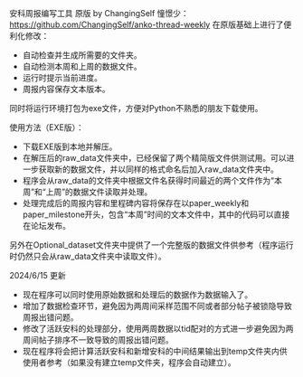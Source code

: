 安科周报编写工具
原版 by ChangingSelf 憧憬少：https://github.com/ChangingSelf/anko-thread-weekly
在原版基础上进行了便利化修改：
- 自动检查并生成所需要的文件夹。
- 自动检测本周和上周的数据文件。
- 运行时提示当前进度。
- 周报内容保存文本版本。

同时将运行环境打包为exe文件，方便对Python不熟悉的朋友下载使用。

使用方法（EXE版）：
- 下载EXE版到本地并解压。
- 在解压后的raw_data文件夹中，已经保留了两个精简版文件供测试用。可以进一步获取新的数据文件，并以同样的格式命名后加入raw_data文件夹中。
- 程序会从raw_data的文件夹中根据文件名获得时间最近的两个文件作为“本周”和“上周”的数据文件读取并处理。
- 处理完成后的周报内容和里程碑内容将保存在以paper_weekly和paper_milestone开头，包含“本周”时间的文本文件中，其中的代码可以直接在论坛发布。

另外在Optional_dataset文件夹中提供了一个完整版的数据文件供参考（程序运行时仍然只会从raw_data文件夹中读取文件）。

2024/6/15 更新
- 现在程序可以同时使用原始数据和处理后的数据作为数据输入了。
- 增加了数据检查环节，避免因为两周间采样范围不同或者部分帖子被锁隐导致周报出错问题。
- 修改了活跃安科的处理部分，使用两周数据以tid配对的方式进一步避免因为两周间帖子排序不一致导致的周报出错问题。
- 现在程序将会把计算活跃安科和新增安科的中间结果输出到temp文件夹内供使用者参考（如果没有建立temp文件夹，程序会自动建立）。